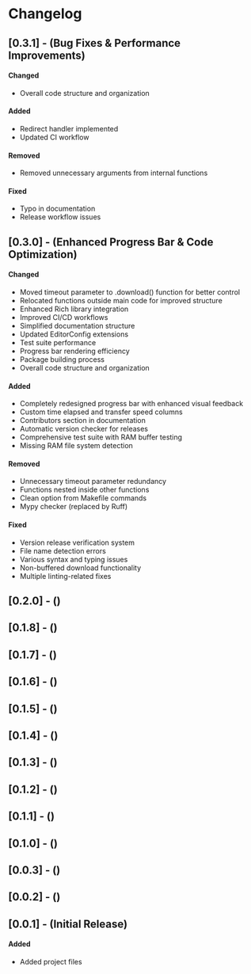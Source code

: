 # Changelog

## [0.3.1] - (Bug Fixes & Performance Improvements)
#### Changed
- Overall code structure and organization

#### Added
- Redirect handler implemented
- Updated CI workflow

#### Removed
- Removed unnecessary arguments from internal functions

#### Fixed
- Typo in documentation
- Release workflow issues

## [0.3.0] - (Enhanced Progress Bar & Code Optimization)
#### Changed
- Moved timeout parameter to .download() function for better control
- Relocated functions outside main code for improved structure
- Enhanced Rich library integration
- Improved CI/CD workflows
- Simplified documentation structure
- Updated EditorConfig extensions
- Test suite performance
- Progress bar rendering efficiency
- Package building process
- Overall code structure and organization

#### Added
- Completely redesigned progress bar with enhanced visual feedback
- Custom time elapsed and transfer speed columns
- Contributors section in documentation
- Automatic version checker for releases
- Comprehensive test suite with RAM buffer testing
- Missing RAM file system detection

#### Removed
- Unnecessary timeout parameter redundancy
- Functions nested inside other functions
- Clean option from Makefile commands
- Mypy checker (replaced by Ruff)

#### Fixed
- Version release verification system
- File name detection errors
- Various syntax and typing issues
- Non-buffered download functionality
- Multiple linting-related fixes

## [0.2.0] - ()

## [0.1.8] - ()

## [0.1.7] - ()

## [0.1.6] - ()

## [0.1.5] - ()

## [0.1.4] - ()

## [0.1.3] - ()

## [0.1.2] - ()

## [0.1.1] - ()

## [0.1.0] - ()

## [0.0.3] - ()

## [0.0.2] - ()

## [0.0.1] - (Initial Release)
#### Added
- Added project files
